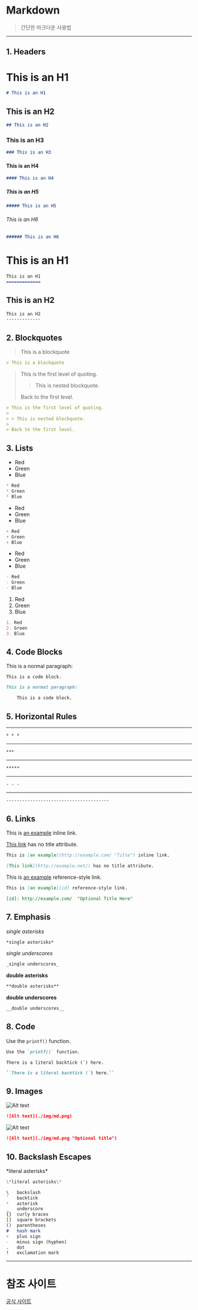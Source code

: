 # Markdown
> 간단한 마크다운 사용법

---

## 1. Headers

# This is an H1
```markdown
# This is an H1
```

## This is an H2
```markdown
## This is an H2
```

### This is an H3
```markdown
### This is an H3
```

#### This is an H4
```markdown
#### This is an H4
```

##### This is an H5
```markdown
##### This is an H5
```

###### This is an H6
```markdown
###### This is an H6
```

This is an H1
==
```markdown
This is an H1
=============
```

This is an H2
--
```markdown
This is an H2
-------------
```

## 2. Blockquotes

> This is a blockquote
```markdown
> This is a blockquote
```

> This is the first level of quoting.
>
> > This is nested blockquote.
>
> Back to the first level.
```markdown
> This is the first level of quoting.
>
> > This is nested blockquote.
>
> Back to the first level.
```

## 3. Lists

* Red
* Green
* Blue
```markdown
* Red
* Green
* Blue
```

+ Red
+ Green
+ Blue
```markdown
+ Red
+ Green
+ Blue
```

- Red
- Green
- Blue
```markdown
- Red
- Green
- Blue
```

1. Red
2. Green
3. Blue
```markdown
1. Red
2. Green
3. Blue
```

## 4. Code Blocks

This is a normal paragraph:

    This is a code block.
```markdown
This is a normal paragraph:

    This is a code block.
```

## 5. Horizontal Rules

* * *
```markdown
* * *
```

***
```markdown
***
```

*****
```markdown
*****
```

- - -
```markdown
- - -
```

---------------------------------------
```markdown
---------------------------------------
```

## 6. Links

This is [an example](http://example.com/ "Title") inline link.

[This link](http://example.net/) has no title attribute.
```markdown
This is [an example](http://example.com/ "Title") inline link.

[This link](http://example.net/) has no title attribute.
```

This is [an example][id] reference-style link.

[id]: http://example.com/  "Optional Title Here"
```markdown
This is [an example][id] reference-style link.

[id]: http://example.com/  "Optional Title Here"
```

## 7. Emphasis

*single asterisks*
```markdown
*single asterisks*
```
_single underscores_
```markdown
_single underscores_
```

**double asterisks**
```markdown
**double asterisks**
```

__double underscores__
```markdown
__double underscores__
```

## 8. Code

Use the `printf()` function.
```markdown
Use the `printf()` function.
```

``There is a literal backtick (`) here.``
```markdown
``There is a literal backtick (`) here.``
```

## 9. Images
![Alt text](./img/md.png)
```markdown
![Alt text](./img/md.png)
```

![Alt text](./img/md.png "Optional title")
```markdown
![Alt text](./img/md.png "Optional title")
```

## 10. Backslash Escapes

\*literal asterisks\*
```markdown
\*literal asterisks\*
```
```markdown
\   backslash
`   backtick
*   asterisk
_   underscore
{}  curly braces
[]  square brackets
()  parentheses
#   hash mark
+   plus sign
-   minus sign (hyphen)
.   dot
!   exclamation mark
```

---

# 참조 사이트
[공식 사이트](https://daringfireball.net/projects/markdown/)
